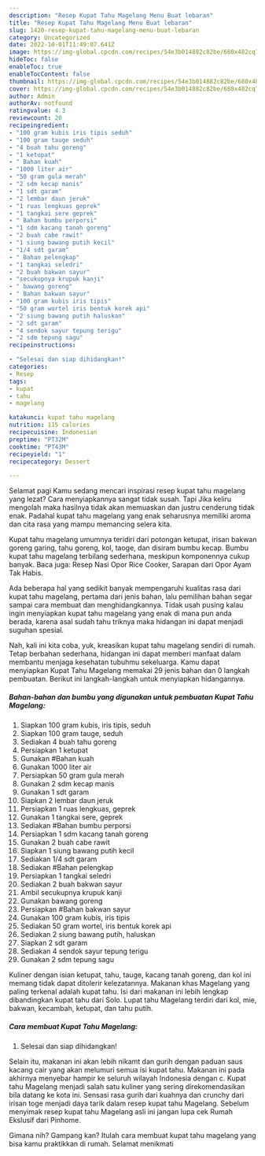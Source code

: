 ```yaml
---
description: "Resep Kupat Tahu Magelang Menu Buat lebaran"
title: "Resep Kupat Tahu Magelang Menu Buat lebaran"
slug: 1420-resep-kupat-tahu-magelang-menu-buat-lebaran
category: Uncategorized
date: 2022-10-01T11:49:07.641Z
image: https://img-global.cpcdn.com/recipes/54e3b014882c82be/680x482cq70/kupat-tahu-magelang-foto-resep-utama.jpg
hideToc: false
enableToc: true
enableTocContent: false
thumbnail: https://img-global.cpcdn.com/recipes/54e3b014882c82be/680x482cq70/kupat-tahu-magelang-foto-resep-utama.jpg
cover: https://img-global.cpcdn.com/recipes/54e3b014882c82be/680x482cq70/kupat-tahu-magelang-foto-resep-utama.jpg
author: Admin
authorAv: notfound
ratingvalue: 4.3
reviewcount: 20
recipeingredient:
- "100 gram kubis iris tipis seduh"
- "100 gram tauge seduh"
- "4 buah tahu goreng"
- "1 ketupat"
- " Bahan kuah"
- "1000 liter air"
- "50 gram gula merah"
- "2 sdm kecap manis"
- "1 sdt garam"
- "2 lembar daun jeruk"
- "1 ruas lengkuas geprek"
- "1 tangkai sere geprek"
- " Bahan bumbu perporsi"
- "1 sdm kacang tanah goreng"
- "2 buah cabe rawit"
- "1 siung bawang putih kecil"
- "1/4 sdt garam"
- " Bahan pelengkap"
- "1 tangkai seledri"
- "2 buah bakwan sayur"
- "secukupnya krupuk kanji"
- " bawang goreng"
- " Bahan bakwan sayur"
- "100 gram kubis iris tipis"
- "50 gram wortel iris bentuk korek api"
- "2 siung bawang putih haluskan"
- "2 sdt garam"
- "4 sendok sayur tepung terigu"
- "2 sdm tepung sagu"
recipeinstructions:

- "Selesai dan siap dihidangkan!"
categories:
- Resep
tags:
- kupat
- tahu
- magelang

katakunci: kupat tahu magelang 
nutrition: 115 calories
recipecuisine: Indonesian
preptime: "PT32M"
cooktime: "PT43M"
recipeyield: "1"
recipecategory: Dessert

---
```



Selamat pagi Kamu sedang mencari inspirasi resep kupat tahu magelang yang lezat? Cara menyiapkannya sangat tidak susah. Tapi Jika keliru mengolah maka hasilnya tidak akan memuaskan dan justru cenderung tidak enak. Padahal kupat tahu magelang yang enak seharusnya memiliki aroma dan cita rasa yang mampu memancing selera kita.


Kupat tahu magelang umumnya teridiri dari potongan ketupat, irisan bakwan goreng garing, tahu goreng, kol, taoge, dan disiram bumbu kecap. Bumbu kupat tahu magelang terbilang sederhana, meskipun komponennya cukup banyak. Baca juga: Resep Nasi Opor Rice Cooker, Sarapan dari Opor Ayam Tak Habis.

Ada beberapa hal yang sedikit banyak mempengaruhi kualitas rasa dari kupat tahu magelang, pertama dari jenis bahan, lalu pemilihan bahan segar sampai cara membuat dan menghidangkannya. Tidak usah pusing kalau ingin menyiapkan kupat tahu magelang yang enak di mana pun anda berada, karena asal sudah tahu triknya maka hidangan ini dapat menjadi suguhan spesial.


Nah, kali ini kita coba, yuk, kreasikan kupat tahu magelang sendiri di rumah. Tetap berbahan sederhana, hidangan ini dapat memberi manfaat dalam membantu menjaga kesehatan tubuhmu sekeluarga. Kamu dapat menyiapkan Kupat Tahu Magelang memakai 29 jenis bahan dan 0 langkah pembuatan. Berikut ini langkah-langkah untuk menyiapkan hidangannya.

<!--inarticleads1-->

##### Bahan-bahan dan bumbu yang digunakan untuk pembuatan Kupat Tahu Magelang:

1. Siapkan 100 gram kubis, iris tipis, seduh
1. Siapkan 100 gram tauge, seduh
1. Sediakan 4 buah tahu goreng
1. Persiapkan 1 ketupat
1. Gunakan  #Bahan kuah
1. Gunakan 1000 liter air
1. Persiapkan 50 gram gula merah
1. Gunakan 2 sdm kecap manis
1. Gunakan 1 sdt garam
1. Siapkan 2 lembar daun jeruk
1. Persiapkan 1 ruas lengkuas, geprek
1. Gunakan 1 tangkai sere, geprek
1. Sediakan  #Bahan bumbu perporsi
1. Persiapkan 1 sdm kacang tanah goreng
1. Gunakan 2 buah cabe rawit
1. Siapkan 1 siung bawang putih kecil
1. Sediakan 1/4 sdt garam
1. Sediakan  #Bahan pelengkap
1. Persiapkan 1 tangkai seledri
1. Sediakan 2 buah bakwan sayur
1. Ambil secukupnya krupuk kanji
1. Gunakan  bawang goreng
1. Persiapkan  #Bahan bakwan sayur
1. Gunakan 100 gram kubis, iris tipis
1. Sediakan 50 gram wortel, iris bentuk korek api
1. Sediakan 2 siung bawang putih, haluskan
1. Siapkan 2 sdt garam
1. Sediakan 4 sendok sayur tepung terigu
1. Gunakan 2 sdm tepung sagu


Kuliner dengan isian ketupat, tahu, tauge, kacang tanah goreng, dan kol ini memang tidak dapat ditolerir kelezatannya. Makanan khas Magelang yang paling terkenal adalah kupat tahu. Isi dari makanan ini lebih lengkap dibandingkan kupat tahu dari Solo. Lupat tahu Magelang terdiri dari kol, mie, bakwan, kecambah, ketupat, dan tahu putih. 

<!--inarticleads2-->

##### Cara membuat Kupat Tahu Magelang:


1. Selesai dan siap dihidangkan!

Selain itu, makanan ini akan lebih nikamt dan gurih dengan paduan saus kacang cair yang akan melumuri semua isi kupat tahu. Makanan ini pada akhirnya menyebar hampir ke seluruh wilayah Indonesia dengan c. Kupat tahu Magelang menjadi salah satu kuliner yang sering direkomendasikan bila datang ke kota ini. Sensasi rasa gurih dari kuahnya dan crunchy dari irisan toge menjadi daya tarik dalam resep kupat tahu Magelang. Sebelum menyimak resep kupat tahu Magelang asli ini jangan lupa cek Rumah Ekslusif dari Pinhome. 

Gimana nih? Gampang kan? Itulah cara membuat kupat tahu magelang yang bisa kamu praktikkan di rumah. Selamat menikmati
